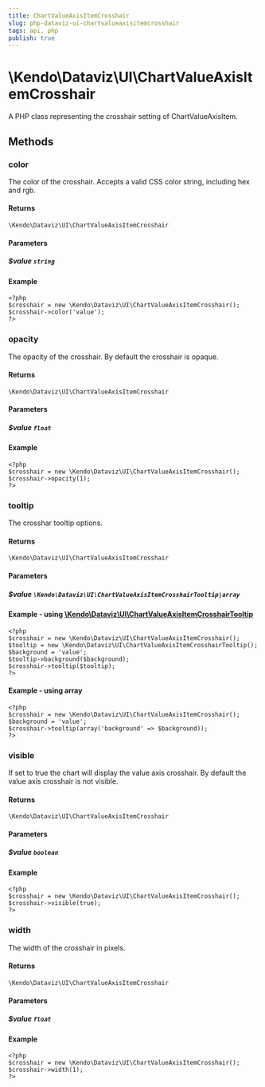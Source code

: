 ```yaml
---
title: ChartValueAxisItemCrosshair
slug: php-dataviz-ui-chartvalueaxisitemcrosshair
tags: api, php
publish: true
---
```


# \Kendo\Dataviz\UI\ChartValueAxisItemCrosshair

A PHP class representing the crosshair setting of ChartValueAxisItem.


## Methods

### color
The color of the crosshair. Accepts a valid CSS color string, including hex and rgb.

#### Returns
`\Kendo\Dataviz\UI\ChartValueAxisItemCrosshair`

#### Parameters

##### $value `string`



#### Example 
    <?php
    $crosshair = new \Kendo\Dataviz\UI\ChartValueAxisItemCrosshair();
    $crosshair->color('value');
    ?>

### opacity
The opacity of the crosshair. By default the crosshair is opaque.

#### Returns
`\Kendo\Dataviz\UI\ChartValueAxisItemCrosshair`

#### Parameters

##### $value `float`



#### Example 
    <?php
    $crosshair = new \Kendo\Dataviz\UI\ChartValueAxisItemCrosshair();
    $crosshair->opacity(1);
    ?>

### tooltip

The crosshar tooltip options.

#### Returns
`\Kendo\Dataviz\UI\ChartValueAxisItemCrosshair`

#### Parameters

##### $value `\Kendo\Dataviz\UI\ChartValueAxisItemCrosshairTooltip|array`


#### Example - using [\Kendo\Dataviz\UI\ChartValueAxisItemCrosshairTooltip](/api/wrappers/php/Kendo/Dataviz/UI/ChartValueAxisItemCrosshairTooltip)
    <?php
    $crosshair = new \Kendo\Dataviz\UI\ChartValueAxisItemCrosshair();
    $tooltip = new \Kendo\Dataviz\UI\ChartValueAxisItemCrosshairTooltip();
    $background = 'value';
    $tooltip->background($background);
    $crosshair->tooltip($tooltip);
    ?>

#### Example - using array

    <?php
    $crosshair = new \Kendo\Dataviz\UI\ChartValueAxisItemCrosshair();
    $background = 'value';
    $crosshair->tooltip(array('background' => $background));
    ?>

### visible
If set to true the chart will display the value axis crosshair. By default the value axis crosshair is not visible.

#### Returns
`\Kendo\Dataviz\UI\ChartValueAxisItemCrosshair`

#### Parameters

##### $value `boolean`



#### Example 
    <?php
    $crosshair = new \Kendo\Dataviz\UI\ChartValueAxisItemCrosshair();
    $crosshair->visible(true);
    ?>

### width
The width of the crosshair in pixels.

#### Returns
`\Kendo\Dataviz\UI\ChartValueAxisItemCrosshair`

#### Parameters

##### $value `float`



#### Example 
    <?php
    $crosshair = new \Kendo\Dataviz\UI\ChartValueAxisItemCrosshair();
    $crosshair->width(1);
    ?>

 
